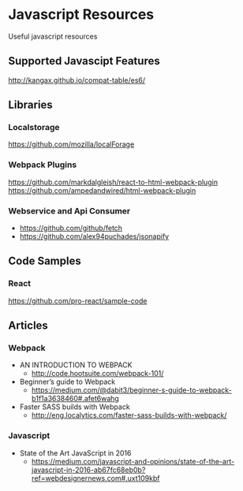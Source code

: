 # Javascript Resources
Useful javascript resources

## Supported Javascipt Features

http://kangax.github.io/compat-table/es6/

## Libraries
### Localstorage

https://github.com/mozilla/localForage

### Webpack Plugins

https://github.com/markdalgleish/react-to-html-webpack-plugin
https://github.com/ampedandwired/html-webpack-plugin

### Webservice and Api Consumer

+ https://github.com/github/fetch
+ https://github.com/alex94puchades/jsonapify

## Code Samples
### React

https://github.com/pro-react/sample-code

## Articles
### Webpack
+ AN INTRODUCTION TO WEBPACK
  + http://code.hootsuite.com/webpack-101/
+ Beginner’s guide to Webpack
  + https://medium.com/@dabit3/beginner-s-guide-to-webpack-b1f1a3638460#.afet6wahg
+ Faster SASS builds with Webpack
  + http://eng.localytics.com/faster-sass-builds-with-webpack/
### Javascript
  + State of the Art JavaScript in 2016
    + https://medium.com/javascript-and-opinions/state-of-the-art-javascript-in-2016-ab67fc68eb0b?ref=webdesignernews.com#.uxt109kbf

